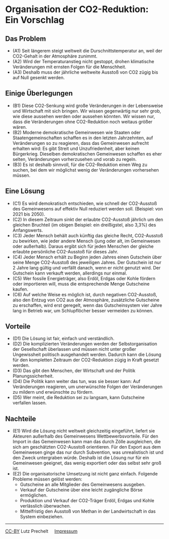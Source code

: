 
# Organisation der CO2-Reduktion: Ein Vorschlag

## Das Problem

- (A1) Seit längerem steigt weltweit die Durschnittstemperatur an,
  weil der CO2-Gehalt in der Atmosphäre zunimmt.
- (A2) Wird der Temperaturanstieg nicht gestoppt, 
  drohen klimatische Veränderungen mit ernsten Folgen
  für die Menschheit.
- (A3) Deshalb muss der jährliche weltweite Ausstoß von CO2 
  zügig bis auf Null gesenkt werden.

## Einige Überlegungen

- (B1) Diese CO2-Senkung wird große Veränderungen in der Lebensweise und
  Wirtschaft mit sich bringen.
  Wir wissen gegenwärtig nur sehr grob, wie diese aussehen werden oder
  aussehen könnten.
  Wir wissen nur, dass die Veränderungen ohne CO2-Reduktion
  noch weitaus größer wären.
- (B2) Moderne demokratische Gemeinwesen 
  wie Staaten oder Staatengemeinschaften
  schaffen es in den letzten Jahrzehnten,
  auf Veränderungen so zu reagieren, dass das Gemeinwesen aufrecht erhalten
  wird: Es gibt Streit und Unzufriedenheit, aber keinen Bürgerkrieg.
  Dieselben demokratischen Gemeinwesen schaffen es eher selten,
  Veränderungen vorherzusehen und vorab zu regeln.
- (B3) Es ist deshalb sinnvoll,
  für die CO2-Reduktion einen Weg zu suchen,
  bei dem wir möglichst wenig der Veränderungen vorhersehen müssen.


## Eine Lösung

- (C1) Es wird demokratisch entschieden, wie schnell der CO2-Ausstoß des
  Gemeinwesens auf effektiv Null reduziert werden soll.
  (Beispiel: von 2021 bis 2050).
- (C2) In diesem Zeitraum sinkt der erlaubte CO2-Ausstoß jährlich um
  den gleichen Bruchteil (im obigen Beispiel: ein dreißigstel, also 3,3%) 
  des Anfangswerts.
- (C3) Jeder Mensch behält auch künftig das gleiche Recht, 
  CO2-Ausstoß zu bewirken,
  wie jeder andere Mensch (jung oder alt, im Gemeinwesen oder außerhalb).
  Daraus ergibt sich für jeden Menschen der gleiche erlaubte
  persönliche CO2-Ausstoß für dieses Jahr.
- (C4) Jeder Mensch erhält zu Beginn jeden Jahres einen Gutschein über seine
  Menge CO2-Ausstoß des jeweiligen Jahres.
  Der Gutschein ist nur 2 Jahre lang gültig und
  verfällt danach, wenn er nicht genutzt wird.
  Der Gutschein kann verkauft werden, allerdings nur einmal.
- (C5) Wer fossile Energieträger, also Erdöl, Erdgas oder Kohle
  fördern oder importieren will, 
  muss die entsprechende
  Menge Gutscheine kaufen.
- (C6) Auf welche Weise es möglich ist, durch negativen CO2-Ausstoß, 
  also den Entzug von CO2 aus der Atmosphäre,
  zusätzliche Gutscheine zu erschaffen, wird erst geregelt,
  wenn das Gutscheinsystem vier Jahre lang in Betrieb war,
  um Schlupflöcher besser vermeiden zu können.


## Vorteile

- (D1) Die Lösung ist fair, einfach und verständlich.
- (D2) Die komplizierten Veränderungen werden der Selbstorganisation
  der Gesellschaft überlassen und müssen nicht unter großer Ungewissheit
  politisch ausgehandelt werden.
  Dadurch kann die Lösung für den kompletten Zeitraum der CO2-Reduktion
  zügig in Kraft gesetzt werden.
- (D3) Das gibt den Menschen, der Wirtschaft und der Politik
  Planungssicherheit.
- (D4) Die Politik kann weiter das tun, was sie besser kann:
  Auf Veränderungen reagieren, um unerwünschte Folgen der Veränderungen
  zu mildern und erwünschte zu fördern.
- (D5) Wer meint, die Reduktion sei zu langsam, kann Gutscheine
  verfallen lassen.


## Nachteile

- (E1) Wird die Lösung nicht weltweit gleichzeitig eingeführt, liefert sie
  Akteuren außerhalb des Gemeinwesens Wettbewerbsvorteile.
  Für den Import in das Gemeinwesen kann man das durch Zölle ausgleichen,
  die sich am geschätzten CO2-Ausstoß orientieren.
  Für den Export aus dem Gemeinwesen ginge das nur durch Subvention,
  was unrealistisch ist und den Zweck untergraben würde.
  Deshalb ist die Lösung nur für ein Gemeinwesen geeignet, das wenig
  exportiert oder das selbst sehr groß ist.
- (E2) Die organisatorische Umsetzung ist nicht ganz einfach. 
  Folgende Probleme müssen gelöst werden:
  - Gutscheine an alle Mitglieder des Gemeinwesens ausgeben.
  - Verkauf der Gutscheine über eine leicht zugängliche Börse ermöglichen.
  - Produktion und Verkauf der CO2-Träger Erdöl, Erdgas und Kohle
    verlässlich überwachen.
  - Mittelfristig den Ausstoß von Methan in der Landwirtschaft in das
    System einbeziehen.

-------------------------------------------------------------------------------

[CC-BY](https://creativecommons.org/licenses/by/4.0/deed.de) Lutz Prechelt
&nbsp;&nbsp;&nbsp;
[Impressum](/impressum.md)

